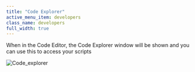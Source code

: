 ```yaml
---
title: "Code Explorer"
active_menu_item: developers
class_name: developers
full_width: true
---
```



When in the Code Editor, the Code Explorer window will be shown and you can use this to access your scripts

![Code\_explorer](/img/docs/code_explorer.zoom81.png)

